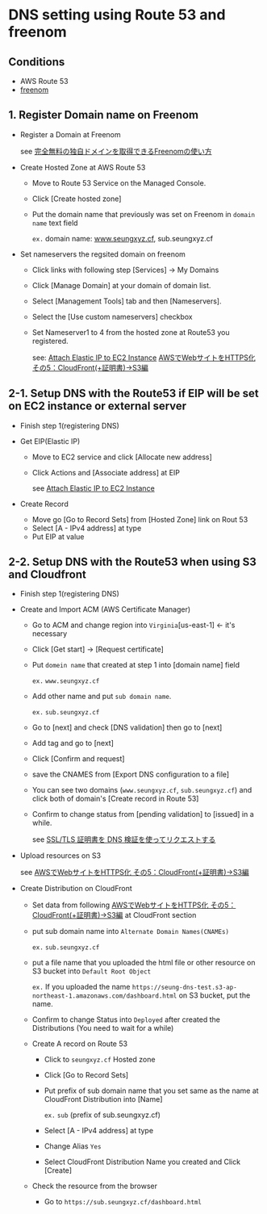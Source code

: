 # DNS setting using Route 53 and freenom

## Conditions
- AWS Route 53
- [freenom](https://my.freenom.com/clientarea.php)


## 1. Register Domain name on Freenom

- Register a Domain at Freenom

  see [完全無料の独自ドメインを取得できるFreenomの使い方](https://www.lancork.net/2019/05/how-to-use-freenom-free-domain/)

- Create Hosted Zone at AWS Route 53
  - Move to Route 53 Service on the Managed Console.
  - Click [Create hosted zone] 
  - Put the domain name that previously was set on Freenom in `domain name` text field

    `ex.` domain name: www.seungxyz.cf, sub.seungxyz.cf

- Set nameservers the regsited domain on freenom
  - Click links with following step [Services] -> My Domains
  - Click [Manage Domain] at your domain of domain list.
  - Select [Management Tools] tab and then [Nameservers].
  - Select the [Use custom nameservers] checkbox
  - Set Nameserver1 to 4 from the hosted zone at Route53 you registered.

    see: 
    [Attach Elastic IP to EC2 Instance](https://avinton.com/academy/route53-dns-vhost/)
    [AWSでWebサイトをHTTPS化 その5：CloudFront(+証明書)→S3編](https://recipe.kc-cloud.jp/archives/11256)
     

## 2-1. Setup DNS with the Route53 if EIP will be set on EC2 instance or external server
- Finish step 1(registering DNS)

- Get EIP(Elastic IP)
  - Move to EC2 service and click [Allocate new address]
  - Click Actions and [Associate address] at EIP

    see [Attach Elastic IP to EC2 Instance](https://avinton.com/academy/route53-dns-vhost/)

- Create Record
  - Move go [Go to Record Sets] from [Hosted Zone] link on Rout 53
  - Select [A - IPv4 address] at type
  - Put EIP at value


## 2-2. Setup DNS with the Route53 when using S3 and Cloudfront

- Finish step 1(registering DNS)

- Create and Import ACM (AWS Certificate Manager)
  - Go to ACM and change region into `Virginia`[us-east-1] <- it's necessary
  - Click [Get start] -> [Request certificate]
  - Put `domein name` that created at step 1 into [domain name] field 

    `ex.` `www.seungxyz.cf`
  - Add other name and put `sub domain name`. 

    `ex.` `sub.seungxyz.cf`
  - Go to [next] and check [DNS validation] then go to [next]
  - Add tag and go to [next]
  - Click [Confirm and request]
  - save the CNAMES from [Export DNS configuration to a file]
  - You can see two domains (`www.seungxyz.cf`, `sub.seungxyz.cf`) and click both of domain's [Create record in Route 53]
  - Confirm to change status from [pending validation] to [issued] in a while.

    see [SSL/TLS 証明書を DNS 検証を使ってリクエストする](https://aws.amazon.com/jp/blogs/news/easier-certificate-validation-using-dns-with-aws-certificate-manager/)


- Upload resources on S3

    see [AWSでWebサイトをHTTPS化 その5：CloudFront(+証明書)→S3編](https://recipe.kc-cloud.jp/archives/11256)

- Create Distribution on CloudFront
  - Set data from following [AWSでWebサイトをHTTPS化 その5：CloudFront(+証明書)→S3編](https://recipe.kc-cloud.jp/archives/11256) at CloudFront section

  - put sub domain name into `Alternate Domain Names(CNAMEs)`
    
    `ex.` `sub.seungxyz.cf`
  - put a file name that you uploaded the html file or other resource on S3 bucket into `Default Root Object`

    `ex.` If you uploaded the name `https://seung-dns-test.s3-ap-northeast-1.amazonaws.com/dashboard.html` on S3 bucket, put the name.

  - Confirm to change Status into `Deployed` after created the Distributions (You need to wait for a while)

  - Create A record on Route 53
    - Click to `seungxyz.cf` Hosted zone
    - Click [Go to Record Sets]
    - Put prefix of sub domain name that you set same as the name at CloudFront Distribution into [Name]
      
      `ex.` `sub` (prefix of sub.seungxyz.cf)
    - Select [A - IPv4 address] at type
    - Change Alias `Yes`
    - Select CloudFront Distribution Name you created and Click [Create]


  - Check the resource from the browser
    - Go to `https://sub.seungxyz.cf/dashboard.html`
